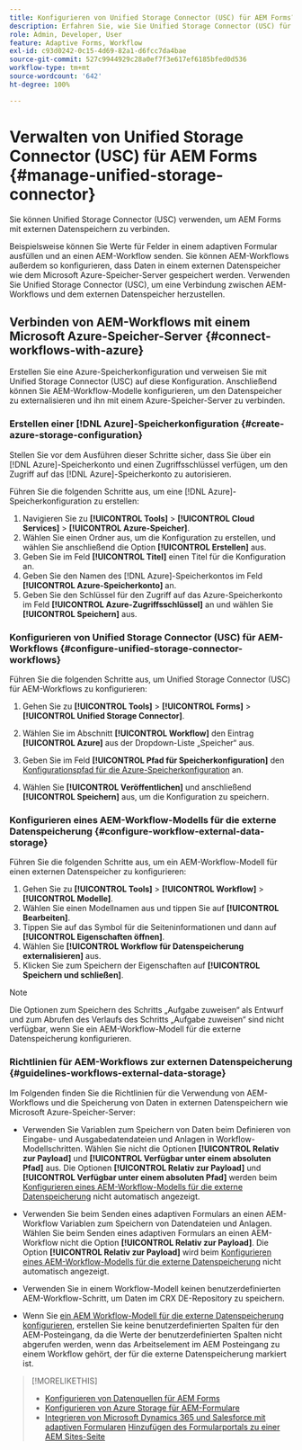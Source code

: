 ```yaml
---
title: Konfigurieren von Unified Storage Connector (USC) für AEM Forms?
description: Erfahren Sie, wie Sie Unified Storage Connector (USC) für AEM Forms verwalten. Verwenden Sie Unified Storage Connector (USC), um AEM Forms mit externen Datenspeichern zu verbinden.
role: Admin, Developer, User
feature: Adaptive Forms, Workflow
exl-id: c93d0242-0c15-4d69-82a1-d6fcc7da4bae
source-git-commit: 527c9944929c28a0ef7f3e617ef6185bfed0d536
workflow-type: tm+mt
source-wordcount: '642'
ht-degree: 100%

---
```


# Verwalten von Unified Storage Connector (USC) für AEM Forms {#manage-unified-storage-connector}

Sie können Unified Storage Connector (USC) verwenden, um AEM Forms mit externen Datenspeichern zu verbinden.

Beispielsweise können Sie Werte für Felder in einem adaptiven Formular ausfüllen und an einen AEM-Workflow senden. Sie können AEM-Workflows außerdem so konfigurieren, dass Daten in einem externen Datenspeicher wie dem Microsoft Azure-Speicher-Server gespeichert werden. Verwenden Sie Unified Storage Connector (USC), um eine Verbindung zwischen AEM-Workflows und dem externen Datenspeicher herzustellen.

## Verbinden von AEM-Workflows mit einem Microsoft Azure-Speicher-Server {#connect-workflows-with-azure}

Erstellen Sie eine Azure-Speicherkonfiguration und verweisen Sie mit Unified Storage Connector (USC) auf diese Konfiguration. Anschließend können Sie AEM-Workflow-Modelle konfigurieren, um den Datenspeicher zu externalisieren und ihn mit einem Azure-Speicher-Server zu verbinden.

### Erstellen einer [!DNL Azure]-Speicherkonfiguration {#create-azure-storage-configuration}

Stellen Sie vor dem Ausführen dieser Schritte sicher, dass Sie über ein [!DNL Azure]-Speicherkonto und einen Zugriffsschlüssel verfügen, um den Zugriff auf das [!DNL Azure]-Speicherkonto zu autorisieren.

Führen Sie die folgenden Schritte aus, um eine [!DNL Azure]-Speicherkonfiguration zu erstellen:

1. Navigieren Sie zu **[!UICONTROL Tools]** > **[!UICONTROL Cloud Services]** > **[!UICONTROL Azure-Speicher]**.
1. Wählen Sie einen Ordner aus, um die Konfiguration zu erstellen, und wählen Sie anschließend die Option **[!UICONTROL Erstellen]** aus.
1. Geben Sie im Feld **[!UICONTROL Titel]** einen Titel für die Konfiguration an.
1. Geben Sie den Namen des [!DNL Azure]-Speicherkontos im Feld **[!UICONTROL Azure-Speicherkonto]** an.
1. Geben Sie den Schlüssel für den Zugriff auf das Azure-Speicherkonto im Feld **[!UICONTROL Azure-Zugriffsschlüssel]** an und wählen Sie **[!UICONTROL Speichern]** aus.

### Konfigurieren von Unified Storage Connector (USC) für AEM-Workflows {#configure-unified-storage-connector-workflows}

Führen Sie die folgenden Schritte aus, um Unified Storage Connector (USC) für AEM-Workflows zu konfigurieren:

1. Gehen Sie zu **[!UICONTROL Tools]** > **[!UICONTROL Forms]** > **[!UICONTROL Unified Storage Connector]**.

1. Wählen Sie im Abschnitt **[!UICONTROL Workflow]** den Eintrag **[!UICONTROL Azure]** aus der Dropdown-Liste „Speicher“ aus.
1. Geben Sie im Feld **[!UICONTROL Pfad für Speicherkonfiguration]** den [Konfigurationspfad für die Azure-Speicherkonfiguration](#create-azure-storage-configuration) an.
1. Wählen Sie **[!UICONTROL Veröffentlichen]** und anschließend **[!UICONTROL Speichern]** aus, um die Konfiguration zu speichern.

### Konfigurieren eines AEM-Workflow-Modells für die externe Datenspeicherung {#configure-workflow-external-data-storage}

Führen Sie die folgenden Schritte aus, um ein AEM-Workflow-Modell für einen externen Datenspeicher zu konfigurieren:

1. Gehen Sie zu **[!UICONTROL Tools]** > **[!UICONTROL Workflow]** > **[!UICONTROL Modelle]**.
1. Wählen Sie einen Modellnamen aus und tippen Sie auf **[!UICONTROL Bearbeiten]**.
1. Tippen Sie auf das Symbol für die Seiteninformationen und dann auf **[!UICONTROL Eigenschaften öffnen]**.
1. Wählen Sie **[!UICONTROL Workflow für Datenspeicherung externalisieren]** aus.
1. Klicken Sie zum Speichern der Eigenschaften auf **[!UICONTROL Speichern und schließen]**.

>[!NOTE]
>
>Die Optionen zum Speichern des Schritts „Aufgabe zuweisen“ als Entwurf und zum Abrufen des Verlaufs des Schritts „Aufgabe zuweisen“ sind nicht verfügbar, wenn Sie ein AEM-Workflow-Modell für die externe Datenspeicherung konfigurieren.

### Richtlinien für AEM-Workflows zur externen Datenspeicherung {#guidelines-workflows-external-data-storage}

Im Folgenden finden Sie die Richtlinien für die Verwendung von AEM-Workflows und die Speicherung von Daten in externen Datenspeichern wie Microsoft Azure-Speicher-Server:

* Verwenden Sie Variablen zum Speichern von Daten beim Definieren von Eingabe- und Ausgabedatendateien und Anlagen in Workflow-Modellschritten. Wählen Sie nicht die Optionen **[!UICONTROL Relativ zur Payload]** und **[!UICONTROL Verfügbar unter einem absoluten Pfad]** aus. Die Optionen **[!UICONTROL Relativ zur Payload]** und **[!UICONTROL Verfügbar unter einem absoluten Pfad]** werden beim [Konfigurieren eines AEM-Workflow-Modells für die externe Datenspeicherung](#configure-workflow-external-data-storage) nicht automatisch angezeigt.

* Verwenden Sie beim Senden eines adaptiven Formulars an einen AEM-Workflow Variablen zum Speichern von Datendateien und Anlagen. Wählen Sie beim Senden eines adaptiven Formulars an einen AEM-Workflow nicht die Option **[!UICONTROL Relativ zur Payload]**. Die Option **[!UICONTROL Relativ zur Payload]** wird beim [Konfigurieren eines AEM-Workflow-Modells für die externe Datenspeicherung](#configure-workflow-external-data-storage) nicht automatisch angezeigt.

* Verwenden Sie in einem Workflow-Modell keinen benutzerdefinierten AEM-Workflow-Schritt, um Daten im CRX DE-Repository zu speichern.

* Wenn Sie [ein AEM Workflow-Modell für die externe Datenspeicherung konfigurieren](#configure-workflow-external-data-storage), erstellen Sie keine benutzerdefinierten Spalten für den AEM-Posteingang, da die Werte der benutzerdefinierten Spalten nicht abgerufen werden, wenn das Arbeitselement im AEM Posteingang zu einem Workflow gehört, der für die externe Datenspeicherung markiert ist.

>[!MORELIKETHIS]
>
>* [Konfigurieren von Datenquellen für AEM Forms](/help/forms/configure-data-sources.md)
>* [Konfigurieren von Azure Storage für AEM-Formulare](/help/forms/configure-azure-storage.md)
>* [Integrieren von Microsoft Dynamics 365 und Salesforce mit adaptiven Formularen](/help/forms/configure-msdynamics-salesforce.md)
>  [Hinzufügen des Formularportals zu einer AEM Sites-Seite](/help/forms/configure-forms-portal.md)
